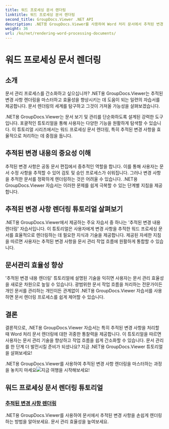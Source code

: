 ```yaml
---
title: 워드 프로세싱 문서 렌더링
linktitle: 워드 프로세싱 문서 렌더링
second_title: GroupDocs.Viewer .NET API
description: .NET용 GroupDocs.Viewer를 사용하여 Word 처리 문서에서 추적된 변경 내용을 효율적으로 렌더링하는 방법을 알아보세요. 문서 관리 기술을 향상시켜 보세요.
weight: 36
url: /ko/net/rendering-word-processing-documents/
---
```


# 워드 프로세싱 문서 렌더링


## 소개

문서 관리 프로세스를 간소화하고 싶으십니까? .NET용 GroupDocs.Viewer는 추적된 변경 사항 렌더링을 마스터하고 효율성을 향상시키는 데 도움이 되는 일련의 자습서를 제공합니다. 문서 렌더링의 세계를 탐구하고 그것이 가져올 가능성을 살펴보겠습니다.

.NET용 GroupDocs.Viewer는 문서 보기 및 관리를 단순화하도록 설계된 강력한 도구입니다. 포괄적인 튜토리얼을 통해 사용자는 다양한 기능을 원활하게 탐색할 수 있습니다. 이 튜토리얼 시리즈에서는 워드 프로세싱 문서 렌더링, 특히 추적된 변경 사항을 효율적으로 처리하는 데 중점을 둡니다.

## 추적된 변경 내용의 중요성 이해

추적된 변경 사항은 공동 문서 편집에서 중추적인 역할을 합니다. 이를 통해 사용자는 문서 수정 사항을 추적할 수 있어 검토 및 승인 프로세스가 쉬워집니다. 그러나 변경 사항을 추적한 문서를 정확하게 렌더링하는 것은 어려울 수 있습니다. .NET용 GroupDocs.Viewer 자습서는 이러한 문제를 쉽게 극복할 수 있는 단계별 지침을 제공합니다.

## 추적된 변경 사항 렌더링 튜토리얼 살펴보기

.NET용 GroupDocs.Viewer에서 제공하는 주요 자습서 중 하나는 '추적된 변경 내용 렌더링' 자습서입니다. 이 튜토리얼은 사용자에게 변경 사항을 추적한 워드 프로세싱 문서를 효율적으로 렌더링하는 데 필요한 지식과 기술을 제공합니다. 제공된 자세한 지침을 따르면 사용자는 추적된 변경 사항을 문서 관리 작업 흐름에 원활하게 통합할 수 있습니다.

## 문서관리 효율성 향상

'추적된 변경 내용 렌더링' 튜토리얼에 설명된 기술을 익히면 사용자는 문서 관리 효율성을 새로운 차원으로 높일 수 있습니다. 광범위한 문서 작업 흐름을 처리하는 전문가이든 개인 문서를 관리하는 개인이든 관계없이 .NET용 GroupDocs.Viewer 자습서를 사용하면 문서 렌더링 프로세스를 쉽게 제어할 수 있습니다.

## 결론

결론적으로, .NET용 GroupDocs.Viewer 자습서는 특히 추적된 변경 사항을 처리할 때 Word 처리 문서 렌더링에 대한 귀중한 통찰력을 제공합니다. 이 튜토리얼을 따르면 사용자는 문서 관리 기술을 향상하고 작업 흐름을 쉽게 간소화할 수 있습니다. 문서 관리를 한 단계 더 발전시킬 준비가 되셨나요? 지금 .NET용 GroupDocs.Viewer 튜토리얼을 살펴보세요!

 .NET용 GroupDocs.Viewer를 사용하여 추적된 변경 사항 렌더링을 마스터하는 과정을 놓치지 마세요![지금 여행을 시작해보세요!](./render-tracked-changes/)
## 워드 프로세싱 문서 렌더링 튜토리얼
### [추적된 변경 사항 렌더링](./render-tracked-changes/)
.NET용 GroupDocs.Viewer를 사용하여 문서에서 추적된 변경 사항을 손쉽게 렌더링하는 방법을 알아보세요. 문서 관리 효율성을 높여보세요.